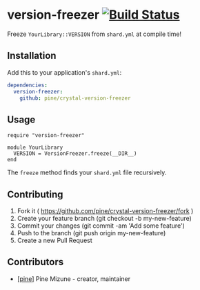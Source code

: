 # version-freezer [![Build Status](https://travis-ci.org/pine/crystal-version-freezer.svg?branch=master)](https://travis-ci.org/pine/crystal-version-freezer)

Freeze `YourLibrary::VERSION` from `shard.yml` at compile time!


## Installation

Add this to your application's `shard.yml`:

```yaml
dependencies:
  version-freezer:
    github: pine/crystal-version-freezer
```


## Usage

```crystal
require "version-freezer"

module YourLibrary
  VERSION = VersionFreezer.freeze(__DIR__)
end
```

The `freeze` method finds your `shard.yml` file recursively.


## Contributing

1. Fork it ( https://github.com/pine/crystal-version-freezer/fork )
2. Create your feature branch (git checkout -b my-new-feature)
3. Commit your changes (git commit -am 'Add some feature')
4. Push to the branch (git push origin my-new-feature)
5. Create a new Pull Request

## Contributors

- [[pine]](https://github.com/pine) Pine Mizune - creator, maintainer

